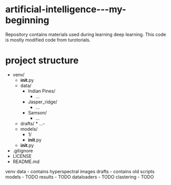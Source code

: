 # artificial-intelligence---my-beginning

Repository contains materials used during learning deep learning.
This code is mostly modified code from turotorials.

# project structure

* venv/
  * __init__.py
  * data/
    * Indian Pines/
        * ...
    * Jasper_ridge/
        * ...
    * Samson/
        * ...
  * drafts/
        * ...-
  * models/
    * 1/
    * __init__.py
  * __init__.py
 * .gitignore
 * LICENSE
 * README.md
  
 venv
 data - contains hyperspectral images
 drafts - contains old scripts
 models - TODO
 results - TODO
 dataloaders - TODO
 clastering - TODO
 
